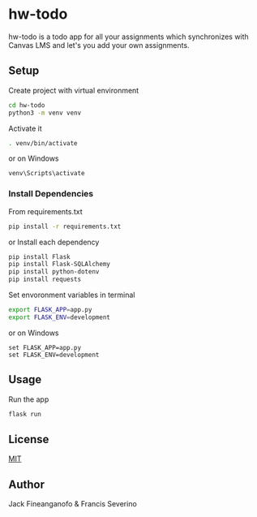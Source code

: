 # hw-todo

hw-todo is a todo app for all your assignments which synchronizes with Canvas LMS and let's you add your own assignments.

## Setup

Create project with virtual environment

```bash
cd hw-todo
python3 -m venv venv
```

Activate it
```bash
. venv/bin/activate
```

or on Windows
```console
venv\Scripts\activate
```

### Install Dependencies

From requirements.txt
```bash
pip install -r requirements.txt
```

or Install each dependency
```bash
pip install Flask
pip install Flask-SQLAlchemy
pip install python-dotenv
pip install requests
```

Set envoronment variables in terminal

```bash
export FLASK_APP=app.py
export FLASK_ENV=development
```

or on Windows
```console
set FLASK_APP=app.py
set FLASK_ENV=development
```

## Usage

Run the app
```bash
flask run
```

## License
[MIT](https://choosealicense.com/licenses/mit/)

## Author
Jack Fineanganofo & Francis Severino
